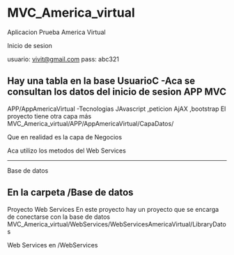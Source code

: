 # MVC_America_virtual
Aplicacion Prueba America Virtual

Inicio de sesion 

usuario: vivit@gmail.com
pass: abc321

Hay una tabla en la base UsuarioC
-Aca se consultan los datos del inicio de sesion 
APP MVC
---------------------------------------------


APP/AppAmericaVirtual
-Tecnologias JAvascript ,peticion AjAX ,bootstrap 
El proyecto tiene otra capa más
MVC_America_virtual/APP/AppAmericaVirtual/CapaDatos/

Que en realidad es la capa de Negocios

Aca utilizo los metodos del Web Services


----------------------------------------------------------------------------
Base de datos 

En la carpeta /Base de datos
---------------------------------------------------------------
Proyecto Web Services
En este proyecto hay un proyecto que se encarga de conectarse con la base de datos 
MVC_America_virtual/WebServices/WebServicesAmericaVirtual/LibraryDatos

Web Services en 
/WebServices

